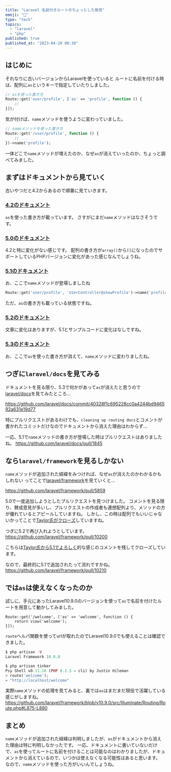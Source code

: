```yaml
---
title: "Laravel 名前付きルートのちょっとした発見"
emoji: "🦔"
type: "tech"
topics:
  - "laravel"
  - "php"
published: true
published_at: "2023-04-28 00:38"
---
```


## はじめに

それなりに古いバージョンからLaravelを使っていると
ルートに名前を付ける時は、配列に`as`というキーで指定していたりしました。

```php
// asを使った書き方
Route::get('user/profile', ['as' => 'profile', function () {
    //
}]);
```

気が付けば、`name`メソッドを使うように変わっていました。

```php
// nameメソッドを使った書き方
Route::get('/user/profile', function () {
    // ...
})->name('profile');
```

一体どこで`name`メソッドが増えたのか、なぜ`as`が消えていったのか、ちょっと調べてみました。

## まずはドキュメントから見ていく

古いやつだと4.2からあるので順番に見ていきます。

### [4.2のドキュメント](https://laravel.com/docs/4.2/routing#named-routes)

`as`を使った書き方が載っています。
さすがにまだ`name`メソッドはなさそうです。

### [5.0のドキュメント](https://laravel.com/docs/5.0/routing#named-routes)

4.2と特に変化がない感じです。
配列の書き方が`array()`から`[]`になったのでサポートしているPHPバージョンに変化があった感じなんでしょうね。

### [5.1のドキュメント](https://laravel.com/docs/5.1/routing#named-routes)

お、ここで`name`メソッドが登場しましたね

```php
Route::get('user/profile', 'UserController@showProfile')->name('profile');
```

ただ、`as`の書き方も載っている状態ですね。

### [5.2のドキュメント](https://laravel.com/docs/5.2/routing#named-routes)

文章に変化はありますが、5.1とサンプルコードに変化はなしですね。

### [5.3のドキュメント](https://laravel.com/docs/5.3/routing#named-routes)

お、ここで`as`を使った書き方が消えて、`name`メソッドに変わりましたね。

## つぎに`laravel/docs`を見てみる

ドキュメントを見る限り、5.3で何かがあって`as`が消えたと思うので[laravel/docs](https://github.com/laravel/docs)を見てみたところ...

https://github.com/laravel/docs/commit/40328f1c695228cc0a4244bd946592a631e19d77

特にプルリクエストがあるわけでも、`cleaning up routing docs`とコメントが書かれたコミットだけなのでドキュメントから消えた理由はわからず...

一応、5.1で`name`メソッドの書き方が登場した時はプルリクエストはありましたね。
https://github.com/laravel/docs/pull/1845

## なら`laravel/framework`を見るしかない

`name`メソッドが追加された経緯をみつければ、なぜ`as`が消えたのかわかるかもしれない
ってことで[laravel/framework](https://github.com/laravel/framework)を見ていくと...

https://github.com/laravel/framework/pull/5859

5.0で一度追加しようとしたプルリクエストを見つけました。
コメントを見る限り、賛成意見が多いし、プルリクエストの作成者も連想配列より、メソッドの方が優れているとアピールしていますね。
しかし、この時は配列でもいいじゃないかってことで[Taylor氏がクローズ](https://github.com/laravel/framework/pull/5859#issuecomment-64721153)していますね。

つぎに5.2で再び入れようとしています。
https://github.com/laravel/framework/pull/10200

こちらは[Taylor氏から5.1でよろしく](https://github.com/laravel/framework/pull/10200#issuecomment-138943627)的な感じのコメントを残してクローズしています。

なので、最終的に5.1で追加されたって流れですかね。
https://github.com/laravel/framework/pull/10210

## では`as`は使えなくなったのか

試しに、手元にあったLaravel10.9.0のバージョンを使って`as`で名前を付けたルートを用意して動かしてみました。

```php:routes/web.php
Route::get('/welcome', ['as' => 'welcome', function () {
    return view('welcome');
}]);
```

`route`へルパ関数を使ってurlが取れたのでLaravel10.9.0でも使えることは確認できました。

```php
$ php artisan -V    
Laravel Framework 10.9.0

$ php artisan tinker
Psy Shell v0.11.16 (PHP 8.2.3 — cli) by Justin Hileman
> route('welcome');
= "http://localhost/welcome"
```

実際`name`メソッドの処理を見てみると、裏では`as`はまだまだ現役で活躍している感じがしますね。
https://github.com/laravel/framework/blob/v10.9.0/src/Illuminate/Routing/Route.php#L875-L880

## まとめ

`name`メソッドが追加された経緯は判明しましたが、`as`がドキュメントから消えた理由は特に判明しなかったです。
一応、ドキュメントに書いていないだけで、`as`を使ってルートに名前を付けることは可能なのはわかりましたが、ドキュメントから消えているので、いつかは使えなくなる可能性はあると思います。
なので、`name`メソッドを使った方がいいんでしょうね。
